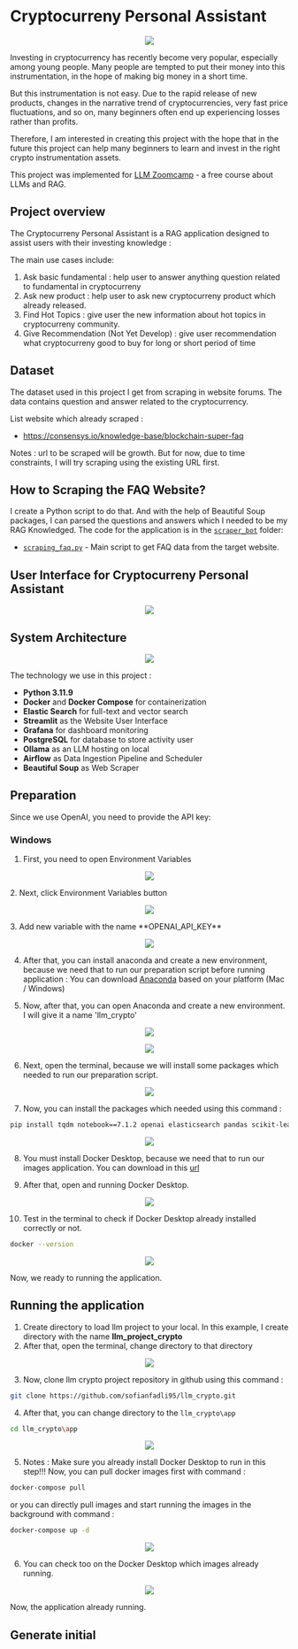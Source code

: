 # Cryptocurreny Personal Assistant

<p align="center">
  <img src="images/banner.png">
</p>

Investing in cryptocurrency has recently become very popular, especially among young people. Many people are tempted to put their money into this instrumentation, in the hope of making big money in a short time.

But this instrumentation is not easy. Due to the rapid release of new products, changes in the narrative trend of cryptocurrencies, very fast price fluctuations, and so on, many beginners often end up experiencing losses rather than profits.

Therefore, I am interested in creating this project with the hope that in the future this project can help many beginners to learn and invest in the right crypto instrumentation assets.

This project was implemented for 
[LLM Zoomcamp](https://github.com/DataTalksClub/llm-zoomcamp) -
a free course about LLMs and RAG.

## Project overview
The Cryptocurreny Personal Assistant is a RAG application designed to assist
users with their investing knowledge :

The main use cases include:
1. Ask basic fundamental : help user to answer anything question related to fundamental in cryptocurreny
2. Ask new product : help user to ask new cryptocurreny product which already released.
3. Find Hot Topics : give user the new information about hot topics in cryptocurreny community.
4. Give Recommendation (Not Yet Develop) : give user recommendation what cryptocurreny good to buy for long or short period of time

## Dataset
The dataset used in this project I get from scraping in website forums.
The data contains question and answer related to the cryptocurrency.

List website which already scraped :
- https://consensys.io/knowledge-base/blockchain-super-faq

Notes : url to be scraped will be growth. 
But for now, due to time constraints, I will try scraping using the existing URL first.

## How to Scraping the FAQ Website?
I create a Python script to do that.
And with the help of Beautiful Soup packages, I can parsed the questions and answers which I needed to be my RAG Knowledged.
The code for the application is in the [`scraper_bot`](scraper_bot/) folder:
- [`scraping_faq.py`](scraper_bot/scraping_faq.py) - Main script to get FAQ data from the target website.

## User Interface for Cryptocurreny Personal Assistant
<p align="center">
  <img src="images/web_llm_crypto.png">
</p>

## System Architecture

<p align="center">
  <img src="images/RAG_Streamlit_App.jpg">
</p>

The technology we use in this project :

- **Python 3.11.9**
- **Docker** and **Docker Compose** for containerization
- **Elastic Search** for full-text and vector search
- **Streamlit** as the Website User Interface
- **Grafana** for dashboard monitoring
- **PostgreSQL** for database to store activity user
- **Ollama** as an LLM hosting on local
- **Airflow** as Data Ingestion Pipeline and Scheduler
- **Beautiful Soup** as Web Scraper

## Preparation

Since we use OpenAI, you need to provide the API key:

### Windows
1. First, you need to open Environment Variables
<p align="center">
  <img src="images/env_variable_01.png">
</p>
2. Next, click Environment Variables button
<p align="center">
  <img src="images/env_variable_02.png">
</p>
3. Add new variable with the name **OPENAI_API_KEY**
<p align="center">
  <img src="images/env_variable_03.png">
</p>

4. After that, you can install anaconda and create a new environment, because we need that to run our preparation script before running application :
You can download [Anaconda](https://www.anaconda.com/download?utm_source=anacondadoc&utm_medium=documentation&utm_campaign=download&utm_content=topnavalldocs) based on your platform (Mac / Windows)

5. Now, after that, you can open Anaconda and create a new environment.
I will give it a name 'llm_crypto'
<p align="center">
  <img src="images/anaconda_home.png">
</p>

<p align="center">
  <img src="images/create_new_env.png">
</p>

6. Next, open the terminal, because we will install some packages which needed to run our preparation script.
<p align="center">
  <img src="images/open_terminal.png">
</p>

7. Now, you can install the packages which needed using this command :
```bash
pip install tqdm notebook==7.1.2 openai elasticsearch pandas scikit-learn ipywidgets
```
<p align="center">
  <img src="images/cmd_anaconda.png">
</p>

8. You must install Docker Desktop, because we need that to run our images application.
You can download in this [url](https://www.docker.com/products/docker-desktop/)

9. After that, open and running Docker Desktop.
<p align="center">
  <img src="images/docker_desktop.png">
</p>

10. Test in the terminal to check if Docker Desktop already installed correctly or not.
```bash
docker --version
```
<p align="center">
  <img src="images/test_docker_version.png">
</p>

Now, we ready to running the application.

## Running the application
1. Create directory to load llm project to your local.
In this example, I create directory with the name **llm_project_crypto**
2. After that, open the terminal, change directory to that directory
<p align="center">
  <img src="images/cd_llm_project.png">
</p>

3. Now, clone llm crypto project repository in github using this command :
```bash
git clone https://github.com/sofianfadli95/llm_crypto.git
```
4. After that, you can change directory to the `llm_crypto\app`
```bash
cd llm_crypto\app
```
<p align="center">
  <img src="images/llm_crypto_app.png">
</p>

5. Notes : Make sure you already install Docker Desktop to run in this step!!!
Now, you can pull docker images first with command :
```bash
docker-compose pull
```
or you can directly pull images and start running the images in the background with command :
```bash
docker-compose up -d
```
<p align="center">
  <img src="images/docker_compose_up.png">
</p>

6. You can check too on the Docker Desktop which images already running.
<p align="center">
  <img src="images/docker_desktop_running.png">
</p>

Now, the application already running.

## Generate initial 

